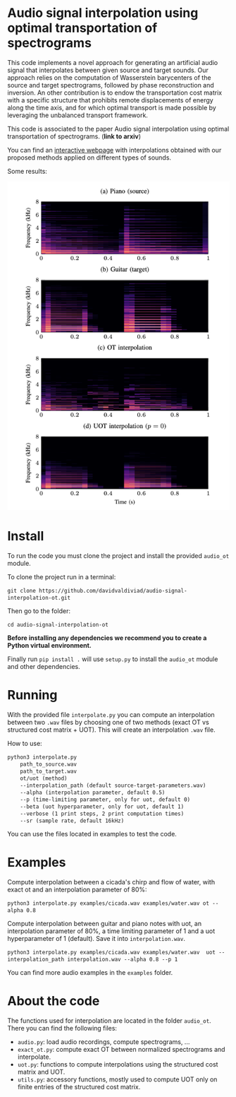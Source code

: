 # Audio signal interpolation using optimal transportation of spectrograms

This code implements a novel approach for generating an artificial audio signal that interpolates between given source and target sounds. Our approach relies on the computation of Wasserstein barycenters of the source and target spectrograms, followed by phase reconstruction and inversion. An other contribution is to endow the transportation cost matrix with a specific structure that prohibits remote displacements of energy along the time axis, and for which optimal transport is made possible by leveraging the unbalanced transport framework. 

This code is associated to the paper Audio signal interpolation using optimal transportation of spectrograms. (**link to arxiv**)

You can find an [interactive webpage](https://davidvaldiviad.github.io/audio-signal-interpolation-ot) with interpolations obtained with our proposed methods applied on different types of sounds.

Some results:

![interpolation-notes](figs/interpolation-notes.png)

# Install

To run the code you must clone the project and install the provided `audio_ot` module. 

To clone the project run in a terminal:

````
git clone https://github.com/davidvaldiviad/audio-signal-interpolation-ot.git
````

Then go to the folder:

`````
cd audio-signal-interpolation-ot
`````

**Before installing any dependencies we recommend you to create a Python virtual environment.**

Finally run `pip install .` will use `setup.py` to install the `audio_ot` module and other dependencies.


# Running

With the provided file `interpolate.py` you can compute an interpolation between two `.wav` files by choosing one of two methods (exact OT vs structured cost matrix + UOT). This will create an interpolation `.wav` file.

How to use:

````
python3 interpolate.py
	path_to_source.wav
	path_to_target.wav
	ot/uot (method)
	--interpolation_path (default source-target-parameters.wav)
	--alpha (interpolation parameter, default 0.5)
	--p (time-limiting parameter, only for uot, default 0)
	--beta (uot hyperparameter, only for uot, default 1)
	--verbose (1 print steps, 2 print computation times)
	--sr (sample rate, default 16kHz)
`````

You can use the files located in examples to test the code.

# Examples

Compute interpolation between a cicada's chirp and flow of water, with exact ot and an interpolation parameter of 80%:


````
python3 interpolate.py examples/cicada.wav examples/water.wav ot --alpha 0.8
````

Compute interpolation between guitar and piano notes with uot, an interpolation parameter of 80%, a time limiting parameter of 1 and a uot hyperparameter of 1 (default). Save it into `interpolation.wav`.

`````
python3 interpolate.py examples/cicada.wav examples/water.wav  uot --interpolation_path interpolation.wav --alpha 0.8 --p 1
`````

You can find more audio examples in the `examples` folder.

# About the code

The functions used for interpolation are located in the folder `audio_ot`. There you can find the following files:

* `audio.py`: load audio recordings, compute spectrograms, ...
* `exact_ot.py`: compute exact OT between normalized spectrograms and interpolate.
* `uot.py`: functions to compute interpolations using the structured cost matrix and UOT.
* `utils.py`: accessory functions, mostly used to compute UOT only on finite entries of the structured cost matrix.